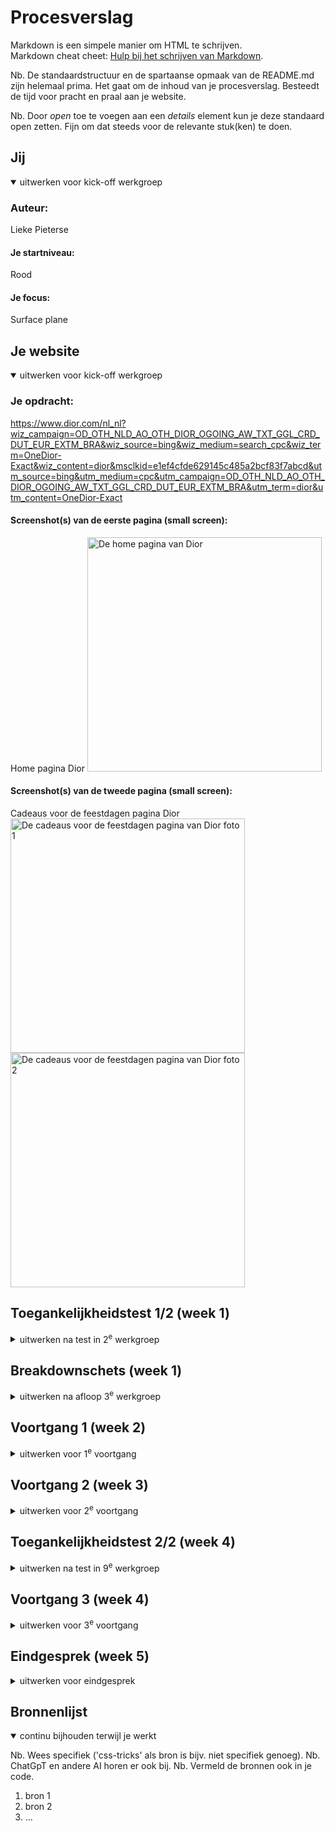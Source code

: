 # Procesverslag
Markdown is een simpele manier om HTML te schrijven.  
Markdown cheat cheet: [Hulp bij het schrijven van Markdown](https://github.com/adam-p/markdown-here/wiki/Markdown-Cheatsheet).

Nb. De standaardstructuur en de spartaanse opmaak van de README.md zijn helemaal prima. Het gaat om de inhoud van je procesverslag. Besteedt de tijd voor pracht en praal aan je website.

Nb. Door *open* toe te voegen aan een *details* element kun je deze standaard open zetten. Fijn om dat steeds voor de relevante stuk(ken) te doen.





## Jij

<details open>
  <summary>uitwerken voor kick-off werkgroep</summary>

  ### Auteur:
  Lieke Pieterse

  #### Je startniveau:
  Rood

  #### Je focus:
  Surface plane
 
</details>





## Je website

<details open>
  <summary>uitwerken voor kick-off werkgroep</summary>

  ### Je opdracht:
  https://www.dior.com/nl_nl?wiz_campaign=OD_OTH_NLD_AO_OTH_DIOR_OGOING_AW_TXT_GGL_CRD_DUT_EUR_EXTM_BRA&wiz_source=bing&wiz_medium=search_cpc&wiz_term=OneDior-Exact&wiz_content=dior&msclkid=e1ef4cfde629145c485a2bcf83f7abcd&utm_source=bing&utm_medium=cpc&utm_campaign=OD_OTH_NLD_AO_OTH_DIOR_OGOING_AW_TXT_GGL_CRD_DUT_EUR_EXTM_BRA&utm_term=dior&utm_content=OneDior-Exact

  #### Screenshot(s) van de eerste pagina (small screen): 
  Home pagina Dior 
  <img src="readme-images/home_dior.jpg" width="375px" alt="De home pagina van Dior">

  #### Screenshot(s) van de tweede pagina (small screen):
  Cadeaus voor de feestdagen pagina Dior  
  <img src="readme-images/cadeaus_dior1.jpg" width="375px" alt="De cadeaus voor de feestdagen pagina van Dior foto 1">
  <img src="readme-images/cadeaus_dior2.jpg" width="375px" alt="De cadeaus voor de feestdagen pagina van Dior foto 2">
 
</details>



## Toegankelijkheidstest 1/2 (week 1)

<details>
  <summary>uitwerken na test in 2<sup>e</sup> werkgroep</summary>

  ### Bevindingen
  Lijst met je bevindingen die in de test naar voren kwamen:
  de welkom op dior.com pop up knoppen doen het niet.
  hij stopt met de slides op de laatste, de slide doet het niet goed omdat het een groep is. de tekst is selecteerbaar. 
  In de slide is de link naar feestdagen cadeaus voor haar bijna niet te selecteren. Hij kan niet bij de filters, wel uitvouwen door op de knop te klikken maar kan niet filteren.
  De afbeeldingen hebben geen goede alt test. Je kan niet eens op de afbeelding klikken omdat er geen titel mee is om mee te werken. 
  Hij vertelt de prijs alleen als je hem alles laat voorlezen en niet met de pijltjes.
   
  Aller eerste pagina: Dior kop vertelt hij dubbel. Je kan alleen naar de pagina door op de video te klikken, maar de link van ontdek leest hij niet eens voor.
  de links hebben ook geen goede alt tekst.
  

  Een toegankelijkheids knop voor beter contrast onderaan de pagina.

  Uit de WCAG checklist komt dat de content niet toegankelijk is, dit komt door het gebruik van veel dure woorden zoals keperzijde om producten te beschrijven, hierdoor klinkt het duurde. Dit is echter lastig te veranderen omdat de producten alleen op die manier beschrijven kunnen worden.
  Verder had de HTML veel foutmeldingen. Dit heb ik gechecked in de console, want de link van de webstite deed het niet bij de HTML checker van WCAG.
  Verder waren de images ook heel slecht toegankelijk en hadden niet alle afbeeldingen een goede alt tekst.
  De video's beginnen wel met autoplay maar kunnen gepauzeerd worden.
  Het contrast was erg goed, dit komt omdat Dior hiervoor een toggle knop heeft om hoger contrast aan te zetten.
  Volgens de WCAG checklist kan Dior veel dingen beter doen op het gebied van toegankelijkheid, maar zijn er gelukkig ook een paar dingen die ze wel goed doen, zoals contrast en keyboard.

</details>



## Breakdownschets (week 1)

<details>
  <summary>uitwerken na afloop 3<sup>e</sup> werkgroep</summary>

  ### de hele pagina: 
  <img src="readme-images/dior breakdown full.png" width="375px" alt="breakdown van de hele pagina">

  ### dynamisch deel (bijv menu): 
  <img src="readme-images/dior breakdown deel.png" width="375px" alt="breakdown van een dynamisch deel">

  ### wellicht nog een dynamisch deel (bijv filter): 
  <img src="readme-images/dior breakdown deel2.png" width="375px" alt="breakdown van nog een dynamisch deel">

</details>





## Voortgang 1 (week 2)

<details>
  <summary>uitwerken voor 1<sup>e</sup> voortgang</summary>

  ### Stand van zaken
  hier dit ging goed & dit was lastig (neem ook screenshots op van delen van je website en code)
  Het hamburger menu is tot nu toe nog niet gelukt, maar ik moet nog even verder kijken of ik ergens een goede uitleg kan vinden voor hoe het precies gemaakt moet worden.
<img src="readme-images/menu week 1.png" width="375px" alt="Hamburger menu tot nu toe">

Font toepassen met @fontface is nog niet gelukt
<img src="readme-images/fontface.png" width="375px" alt="code @fontface">


  ### Agenda voor meeting
  samen met je groepje opstellen

  | student 1      
  |Mag je gewoon zelf een font kiezen dat er op lijkt of moet je echt hetzelfde font gebruiken.
  | student 2          | student 3    | student 4        |


  ### Verslag van meeting
  hier na afloop snel de uitkomsten van de meeting vastleggen

  - punt 1
  - punt 2
  - nog een punt
  - ...

</details>





## Voortgang 2 (week 3)

<details>
  <summary>uitwerken voor 2<sup>e</sup> voortgang</summary>

  ### Stand van zaken
  hier dit ging goed & dit was lastig (neem ook screenshots op van delen van je website en code)


  ### Agenda voor meeting
  samen met je groepje opstellen

  | student 1      | student 2          | student 3    | student 4        |
  | ---            | ---                | ---          | ---              |
  | dit bespreken  | en dit             | en ik dit    | en dan ik dat    |
  | en dat ook nog | dit als er tijd is | nog een punt | dit wil ik zeker |
  | ...            | ...                | ...          | ...              |


  ### Verslag van meeting
  hier na afloop snel de uitkomsten van de meeting vastleggen

  - punt 1
  - punt 2
  - nog een punt
- ...

</details>





## Toegankelijkheidstest 2/2 (week 4)

<details>
  <summary>uitwerken na test in 9<sup>e</sup> werkgroep</summary>

  ### Bevindingen
  Lijst met je bevindingen die in de test naar voren kwamen (geef ook aan wat er verbeterd is):

</details>





## Voortgang 3 (week 4)

<details>
  <summary>uitwerken voor 3<sup>e</sup> voortgang</summary>

  ### Stand van zaken
  hier dit ging goed & dit was lastig (neem ook screenshots op van delen van je website en code)


  ### Agenda voor meeting
  samen met je groepje opstellen

  | student 1      | student 2          | student 3    | student 4        |
  | ---            | ---                | ---          | ---              |
  | dit bespreken  | en dit             | en ik dit    | en dan ik dat    |
  | en dat ook nog | dit als er tijd is | nog een punt | dit wil ik zeker |
  | ...            | ...                | ...          | ...              |


  ### Verslag van meeting
  hier na afloop snel de uitkomsten van de meeting vastleggen

  - punt 1
  - punt 2
  - nog een punt
  - ...

</details>





## Eindgesprek (week 5)

<details>
  <summary>uitwerken voor eindgesprek</summary>

  ### Je uitkomst - karakteristiek screenshots:
  <img src="readme-images/dummy-plaatje.jpg" width="375px" alt="uitomst opdracht 1">


  ### Dit ging goed/Heb ik geleerd: 
  Korte omschrijving met plaatjes

  <img src="readme-images/dummy-plaatje.jpg" width="375px" alt="top">


  ### Dit was lastig/Is niet gelukt:
  Korte omschrijving met plaatjes

  <img src="readme-images/dummy-plaatje.jpg" width="375px" alt="bummer">
</details>





## Bronnenlijst

<details open>
  <summary>continu bijhouden terwijl je werkt</summary>

  Nb. Wees specifiek ('css-tricks' als bron is bijv. niet specifiek genoeg). 
  Nb. ChatGpT en andere AI horen er ook bij.
  Nb. Vermeld de bronnen ook in je code.

  1. bron 1
  2. bron 2
  3. ...

</details>